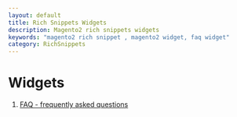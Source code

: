 ```yaml
---
layout: default
title: Rich Snippets Widgets
description: Magento2 rich snippets widgets
keywords: "magento2 rich snippet , magento2 widget, faq widget"
category: RichSnippets
---
```


# Widgets

 1. [FAQ - frequently asked questions](faq)
